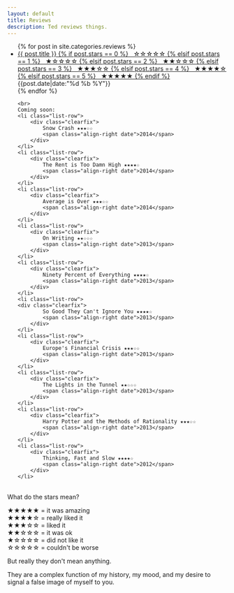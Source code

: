 ```yaml
---
layout: default
title: Reviews
description: Ted reviews things.
---
```


<ul class="no-bullets">
  {% for post in site.categories.reviews %}
    <li class="list-row">
    	<div class="clearfix">
	    	<a class="align-left list-title" href="{{ post.url }}">{{ post.title }}
	    	{% if post.stars == 0 %} &nbsp;&nbsp;☆☆☆☆☆
	    	{% elsif post.stars == 1 %} &nbsp;&nbsp;★☆☆☆☆
	    	{% elsif post.stars == 2 %} &nbsp;&nbsp;★★☆☆☆
	    	{% elsif post.stars == 3 %} &nbsp;&nbsp;★★★☆☆
	    	{% elsif post.stars == 4 %} &nbsp;&nbsp;★★★★☆
	    	{% elsif post.stars == 5 %} &nbsp;&nbsp;★★★★★
	    	{% endif %}
        </a>
	    	<span class="align-right list-date date"><time datetime="{{post.date|date:"%F"}}">{{post.date|date:"%d %b %Y"}}</time></span>
    	</div>
    </li>
  {% endfor %}

    <br>
    Coming soon:
    <li class="list-row">
        <div class="clearfix">
            Snow Crash ★★★☆☆
            <span class="align-right date">2014</span>
        </div>
    </li>
    <li class="list-row">
        <div class="clearfix">
            The Rent is Too Damn High ★★★★☆
            <span class="align-right date">2014</span>
        </div>
    </li>
    <li class="list-row">
        <div class="clearfix">
            Average is Over ★★★☆☆
            <span class="align-right date">2014</span>
        </div>
    </li>
    <li class="list-row">
    	<div class="clearfix">
	    	On Writing ★★☆☆☆
	    	<span class="align-right date">2013</span>
    	</div>
    </li>
    <li class="list-row">
    	<div class="clearfix">
	    	Ninety Percent of Everything ★★★★☆
	    	<span class="align-right date">2013</span>
    	</div>
    </li>
    <li class="list-row">
    <div class="clearfix">
	    	So Good They Can't Ignore You ★★★★☆
	    	<span class="align-right date">2013</span>
    	</div>
    </li>
    <li class="list-row">
    	<div class="clearfix">
	    	Europe's Financial Crisis ★★★☆☆
	    	<span class="align-right date">2013</span>
    	</div>
    </li>
    <li class="list-row">
    	<div class="clearfix">
	    	The Lights in the Tunnel ★★☆☆☆
	    	<span class="align-right date">2013</span>
    	</div>
    </li>
    <li class="list-row">
    	<div class="clearfix">
	    	Harry Potter and the Methods of Rationality ★★★☆☆
	    	<span class="align-right date">2013</span>
    	</div>
    </li>
    <li class="list-row">
    	<div class="clearfix">
	    	Thinking, Fast and Slow ★★★★☆
	    	<span class="align-right date">2012</span>
    	</div>
    </li>

</ul>


<br>
What do the stars mean?

★★★★★ = it was amazing<br>
★★★★☆ = really liked it<br>
★★★☆☆ = liked it<br>
★★☆☆☆ = it was ok<br>
★☆☆☆☆ = did not like it<br>
☆☆☆☆☆ = couldn't be worse<br>

But really they don't mean anything.

They are a complex function of my history, my mood, and my desire to signal a false image of myself to you.
